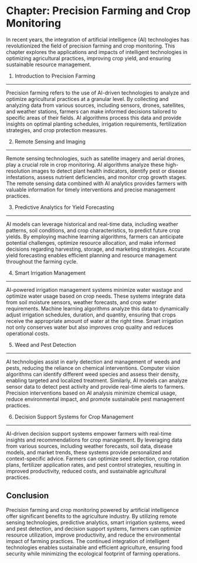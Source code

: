 Chapter: Precision Farming and Crop Monitoring
==============================================

In recent years, the integration of artificial intelligence (AI) technologies has revolutionized the field of precision farming and crop monitoring. This chapter explores the applications and impacts of intelligent technologies in optimizing agricultural practices, improving crop yield, and ensuring sustainable resource management.

1. Introduction to Precision Farming
------------------------------------

Precision farming refers to the use of AI-driven technologies to analyze and optimize agricultural practices at a granular level. By collecting and analyzing data from various sources, including sensors, drones, satellites, and weather stations, farmers can make informed decisions tailored to specific areas of their fields. AI algorithms process this data and provide insights on optimal planting schedules, irrigation requirements, fertilization strategies, and crop protection measures.

2. Remote Sensing and Imaging
-----------------------------

Remote sensing technologies, such as satellite imagery and aerial drones, play a crucial role in crop monitoring. AI algorithms analyze these high-resolution images to detect plant health indicators, identify pest or disease infestations, assess nutrient deficiencies, and monitor crop growth stages. The remote sensing data combined with AI analytics provides farmers with valuable information for timely interventions and precise management practices.

3. Predictive Analytics for Yield Forecasting
---------------------------------------------

AI models can leverage historical and real-time data, including weather patterns, soil conditions, and crop characteristics, to predict future crop yields. By employing machine learning algorithms, farmers can anticipate potential challenges, optimize resource allocation, and make informed decisions regarding harvesting, storage, and marketing strategies. Accurate yield forecasting enables efficient planning and resource management throughout the farming cycle.

4. Smart Irrigation Management
------------------------------

AI-powered irrigation management systems minimize water wastage and optimize water usage based on crop needs. These systems integrate data from soil moisture sensors, weather forecasts, and crop water requirements. Machine learning algorithms analyze this data to dynamically adjust irrigation schedules, duration, and quantity, ensuring that crops receive the appropriate amount of water at the right time. Smart irrigation not only conserves water but also improves crop quality and reduces operational costs.

5. Weed and Pest Detection
--------------------------

AI technologies assist in early detection and management of weeds and pests, reducing the reliance on chemical interventions. Computer vision algorithms can identify different weed species and assess their density, enabling targeted and localized treatment. Similarly, AI models can analyze sensor data to detect pest activity and provide real-time alerts to farmers. Precision interventions based on AI analysis minimize chemical usage, reduce environmental impact, and promote sustainable pest management practices.

6. Decision Support Systems for Crop Management
-----------------------------------------------

AI-driven decision support systems empower farmers with real-time insights and recommendations for crop management. By leveraging data from various sources, including weather forecasts, soil data, disease models, and market trends, these systems provide personalized and context-specific advice. Farmers can optimize seed selection, crop rotation plans, fertilizer application rates, and pest control strategies, resulting in improved productivity, reduced costs, and sustainable agricultural practices.

Conclusion
----------

Precision farming and crop monitoring powered by artificial intelligence offer significant benefits to the agriculture industry. By utilizing remote sensing technologies, predictive analytics, smart irrigation systems, weed and pest detection, and decision support systems, farmers can optimize resource utilization, improve productivity, and reduce the environmental impact of farming practices. The continued integration of intelligent technologies enables sustainable and efficient agriculture, ensuring food security while minimizing the ecological footprint of farming operations.
